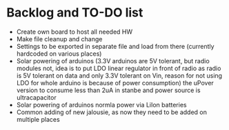 # Backlog and TO-DO list

- Create own board to host all needed HW
- Make file cleanup and change
- Settings to be exported in separate file and load from there (currently hardcoded on various places)
- Solar powering of arduinos (3.3V arduinos are 5V tolerant, but radio modules not, idea is to put LDO linear regulator in front of radio as radio is 5V tolerant on data and only 3.3V tolerant on Vin, reason for not using LDO for whole arduino is because of power consumption) the uPover version to consume less than 2uA in stanbe and power source is ultracapacitor
- Solar powering of arduinos normla power via LiIon batteries
- Common adding of new jalousie, as now they need to be added on multiple places